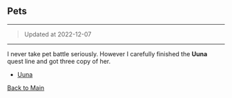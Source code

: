 ## Pets

---

>   Updated at 2022-12-07

---

I never take pet battle seriously. However I carefully finished the **Uuna** quest line and got three copy of her.

-   [Uuna](https://david-dhc.github.io/World-of-Warcraft/Pets/Uuna.html)



[Back to Main](https://david-dhc.github.io/World-of-Warcraft)